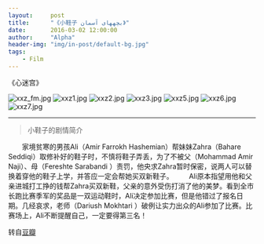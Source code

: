 ```yaml
---
layout:     post
title:      "《小鞋子 بچههای آسمان》"
date:       2016-03-02 12:00:00
author:     "Alpha"
header-img: "img/in-post/default-bg.jpg"
tags:
    - Film
---
```


《心迷宫》

![xxz_fm.jpg](http://imgchr.com/images/xxz_fm.jpg)
![xxz1.jpg](http://imgchr.com/images/xxz1.jpg)
![xxz2.jpg](http://imgchr.com/images/xxz2.jpg)
![xxz3.jpg](http://imgchr.com/images/xxz3.jpg)
![xxz5.jpg](http://imgchr.com/images/xxz5.jpg)
![xxz6.jpg](http://imgchr.com/images/xxz6.jpg)
![xxz7.jpg](http://imgchr.com/images/xxz7.jpg)

---

>小鞋子的剧情简介

　　家境贫寒的男孩Ali（Amir Farrokh Hashemian）帮妹妹Zahra（Bahare Seddiqi）取修补好的鞋子时，不慎将鞋子弄丢，为了不被父（Mohammad Amir Naji）、母（Fereshte Sarabandi ）责罚，他央求Zahra暂时保密，说两人可以替换着穿他的鞋子上学，并答应一定会帮她买双新鞋子。 
　　Ali原本指望用他和父亲进城打工挣的钱帮Zahra买双新鞋，父亲的意外受伤打消了他的美梦。看到全市长跑比赛季军的奖品是一双运动鞋时，Ali决定参加比赛，但是他错过了报名日期。几经哀求，老师（Dariush Mokhtari ）破例让实力出众的Ali参加了比赛。比赛场上，Ali不断提醒自己，一定要得第三名！

转自[豆瓣](http://movie.douban.com/subject/1303021/?source=new_aladdin)








